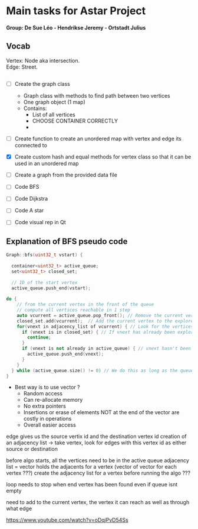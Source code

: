 # Main tasks for Astar Project
#### Group: De Sue Léo - Hendrikse Jeremy - Ortstadt Julius

## Vocab
Vertex: Node aka intersection.\
Edge: Street.

## 
- [ ] Create the graph class
    - Graph class with methods to find path between two vertices
    - One graph object (1 map)
    - Contains:
        - List of all vertices
        - CHOOSE CONTAINER CORRECTLY
        - 

    
- [ ] Create function to create an unordered map with vertex and edge its connected to
- [x] Create custom hash and equal methods for vertex class so that it can be used in an unordered map
- [ ] Create a graph from the provided data file

- [ ] Code BFS
- [ ] Code Dijkstra
- [ ] Code A star
- [ ] Code visual rep in Qt

## Explanation of BFS pseudo code
```c++
Graph::bfs(uint32_t vstart) { 
 
  container<uint32_t> active_queue; 
  set<uint32_t> closed_set; 
 
  // ID of the start vertex 
  active_queue.push_end(vstart); 
 
do { 
    // from the current vertex in the front of the queue 
    // compute all vertices reachable in 1 step 
    auto vcurrent = active_queue.pop_front(); // Remove the current vertex from the queue
    closed_set.add(vcurrent);  // Add the current vertex to the explored vertices aka closed set
    for(vnext in adjacency_list of vcurrent) { // Look for the vertices reachable from the current vertex through a node (vnext = one of the adjacents of vcurrent in the list) 
      if (vnext is in closed_set) { // If vnext has already been explored we do nothing
        continue; 
      } 
      if (vnext is not already in active_queue) { // vnext hasn't been explored yet so we add it to the queue -> meaning to the list of what is still to be explored
        active_queue.push_end(vnext); 
      } 
    } 
  } while (active_queue.size() != 0) // We do this as long as the queue is not empty
}
```

- Best way is to use vector ? 
    - Random access
    - Can re-allocate memory
    - No extra pointers
    - Insertions or erase of elements NOT at the end of the vector are costly in operations
    - Overall easier access

edge gives us the source vertix id and the destination vertex id
creation of an adjacency list -> take vertex, look for edges with this vertex id as either source or destination

before algo starts, all the vertices need to be in the active queue
adjacency list = vector holds the adjacents for a vertex (vector of vector for each vertex ???)
create the adjacency list for a vertex before running the algo ??? 

loop needs to stop when end vertex has been found even if queue isnt empty


need to add to the current vertex, the vertex it can reach as well as through what edge

https://www.youtube.com/watch?v=oDqjPvD54Ss
